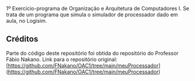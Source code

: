 1º Exercício-programa de Organização e Arquitetura de Computadores I. Se trata de um programa que simula o simulador de processador dado em aula, no Logisim.

## Créditos

Parte do código deste repositório foi obtida do repositório do Professor Fábio Nakano.
Link para o repositório original: [https://github.com/FNakano/OAC1/tree/main/meuProcessador] (https://github.com/FNakano/OAC1/tree/main/meuProcessador)
